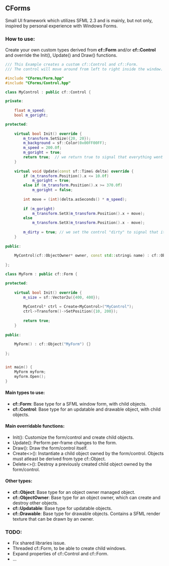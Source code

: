 ## CForms
Small UI framework which utilizes SFML 2.3 and is mainly, but not only, inspired by personal experience with Windows Forms.

### How to use:
Create your own custom types derived from **cf::Form** and/or **cf::Control** and override the Init(), Update() and Draw() functions.

```cpp
/// This Example creates a custom cf::Control and cf::Form.
/// The control will move around from left to right inside the window.

#include "CForms/Form.hpp"
#include "CForms/Control.hpp"

class MyControl : public cf::Control {

private:
    
    float m_speed;
    bool m_goright;

protected:
    
    virtual bool Init() override {
        m_transform.SetSize({20, 20});
        m_background = sf::Color(0x00FF00FF);
        m_speed = 200.0f;
        m_goright = true;
        return true;  // we return true to signal that everything went as planned.
    }
    
    virtual void Update(const sf::Time& delta) override {
        if (m_transform.Position().x <= 10.0f)
            m_goright = true;
        else if (m_transform.Position().x >= 370.0f)
            m_goright = false;
        
        int move = (int)(delta.asSeconds() * m_speed);
        
        if (m_goright)
            m_transform.SetX(m_transform.Position().x + move);
        else
            m_transform.SetX(m_transform.Position().x - move);
        
        m_dirty = true; // we set the control "dirty" to signal that it needs to be redrawn. The owner will redraw aswell.
    }
    
public:
    
    MyControl(cf::ObjectOwner* owner, const std::string& name) : cf::Object(owner, name) {}
    
};

class MyForm : public cf::Form {

protected:
    
    virtual bool Init() override {
        m_size = sf::Vector2u({400, 400});
        
        MyControl* ctrl = Create<MyControl>("MyControl");
        ctrl->Transform()->SetPosition({10, 200});
        
        return true;
    }
    
public:
    
    MyForm() : cf::Object("MyForm") {}
    
};


int main() {
    MyForm myform;
    myform.Open();
}
```

#### Main types to use:
- **cf::Form**: Base type for a SFML window form, with child objects.
- **cf::Control**: Base type for an updatable and drawable object, with child objects.

#### Main overridable functions:
- Init(): Customize the form/control and create child objects.
- Update(): Perform per-frame changes to the form.
- Draw(): Draw the form/control itself.
- Create<>(): Instantiate a child object owned by the form/control. Objects must atleast be derived from type cf::Object.
- Delete<>(): Destroy a previously created child object owned by the form/control.

#### Other types:
- **cf::Object**: Base type for an object owner managed object.
- **cf::ObjectOwner**: Base type for an object owner, which can create and destroy other objects.
- **cf::Updatable**: Base type for updatable objects.
- **cf::Drawable**: Base type for drawable objects. Contains a SFML render texture that can be drawn by an owner.

### TODO:
- Fix shared libraries issue.
- Threaded cf::Form, to be able to create child windows.
- Expand properties of cf::Control and cf::Form.
- ...

